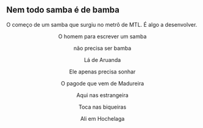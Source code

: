 ## Nem todo samba é de bamba

O começo de um samba que surgiu no metrô de MTL. É algo a desenvolver. 

<p style="text-align:center"> O homem para escrever um samba </p>
<p style="text-align:center"> não precisa ser bamba </p>
<p style="text-align:center"> Lá de Aruanda </p>
<p style="text-align:center"> Ele apenas precisa sonhar </p>

<p style='text-align:center'> O pagode que vem de Madureira </p>
<p style='text-align:center'> Aqui nas estrangeira </p>
<p style='text-align:center'> Toca nas biqueiras </p>
<p style='text-align:center'> Ali em Hochelaga </p>
